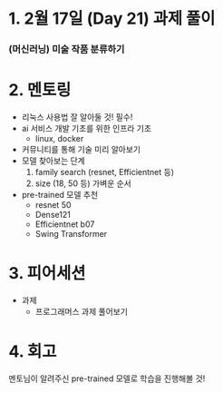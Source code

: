 # 1. 2월 17일 (Day 21) 과제 풀이

### (머신러닝) 미술 작품 분류하기

# 2. 멘토링

- 리눅스 사용법 잘 알아둘 것! 필수!
- ai 서비스 개발 기초를 위한 인프라 기초
  - linux, docker
- 커뮤니티를 통해 기술 미리 알아보기
- 모델 찾아보는 단계
  1. family search (resnet, Efficientnet 등)
  2. size (18, 50 등) 가벼운 순서
- pre-trained 모델 추천
  - resnet 50
  - Dense121
  - Efficientnet b07
  - Swing Transformer

# 3. 피어세션

- 과제
  - 프로그래머스 과제 풀어보기

# 4. 회고

멘토님이 알려주신 pre-trained 모델로 학습을 진행해볼 것!
